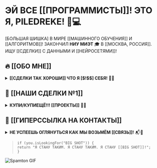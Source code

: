 # ЭЙ ВСЕ [[ПРОГРАММИСТЫ]]! ЭТО Я, PILEDREKE! 🎩💻

[БОЛЬШАЯ ШИШКА] В МИРЕ [[МАШИННОГО ОБУЧЕНИЯ]] И [[АЛГОРИТМОВ]]! ЗАКОНЧИЛ **НИУ МИЭТ** 🎓 В [[МОСКВА, РОССИЯ]]. ИЩУ [[СДЕЛКИ]] С ДАННЫМИ И [[НЕЙРОСЕТЯМИ]]!

## 🔥 [[ОБО МНЕ]]

<details>
<summary><b>[[СДЕЛКИ ТАК ХОРОШИ]] ЧТО Я [$!$$] СЕБЯ!</b> 🤖💥</summary>

- **ИЗУЧАЮ**: 
  - [[Глубокое Обучение]] (СОЗДАЮ СВОИ [[Модели]])
  - [[Прогнозирование Временных Рядов]] (ЗНАЮ ВАШЕ [[Будущее]])
  - [[Алгоритмы и Структуры Данных]] (НЕ ПРОЛЕЗЬ!)
  
- **[[ЯЗЫКИ ПРОГРАММИРОВАНИЯ]]**:
  `Пайтон` | `Джаваскрипт` | `С++` | `Свифт`
  
- **[[ОПЕРАЦИОННЫЕ СИСТЕМЫ]]**:
  `Виндовс` [[Запасаемся на зиму!]] | `Мак ОС` [[Обжигающая кислота]]
</details>

## 💼 [[НАШИ СДЕЛКИ №1]]

<details>
<summary><b>КУПИ/КУПИЕЩЁ!!! [[ПРОЕКТЫ]]</b> 🛒🔥</summary>

**[ПРЕДСКАЗАНИЕ ВРЕМЕННЫХ РЯДОВ]** 📈⏳  
- [[Вкусные Кромеры]] анализа данных + [[Работоспособное Тело]] моделей

**[КАСТОМНЫЕ НЕЙРОСЕТИ]** 🧠⚡  
- [[Разработано Классикой]]: от перцептронов до [[Поездка по Городу на Нашем Особом Кунгадеро]]

**[АЛГОРИТМЫ НА С++]** 🤖🔧  
- [[Разработано Классикой, Которую Вы Ожидали! (С)1997]]
</details>

## 📡 [[ГИПЕРССЫЛКА НА КОНТАКТЫ]]

<details>
<summary><b>НЕ УСПЕЕШЬ ОГЛЯНУТЬСЯ КАК МЫ ВОЗЬМЁМ [[СВЯЗЬ]]!</b> 📬💬</summary>

- **[[EMAIL]]**: [piledreke@gmail.com](mailto:piledreke@gmail.com)  
  `ПЕРЕВЕСТИ [x] КРОМЕРОВ?`

- **[[ТЕЛЕГРАМ]]**: [@piledreke](https://t.me/piledreke)  
  `РАЗГОВОР? ДАВАЙ ЗАКЛЮЧИМ СДЕЛКУ.`

- **[[GITHUB]]**: ТЫ УЖЕ ЗДЕСЬ, [[Маленькая Губка]]!  
  `[Запрос В Друзья Принят]`
</details>

> `if (you.isLookingFor("BIG SHOT")) {`  
>   `return "Я СТАНУ ТАКИМ. Я СТАНУ ТАКИМ. Я СТАНУ [[BIG SHOT]]!";`  
> `}`

![Spamton GIF](https://media.tenor.com/8Tg4XqTs06gAAAAd/deltarune-spamton.gif)
